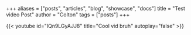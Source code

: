 +++
aliases = ["posts", "articles", "blog", "showcase", "docs"]
title = "Test video Post"
author = "Colton"
tags = ["posts"]
+++

{{< youtube id="IQn9LGyAJJ8" title="Cool vid bruh" autoplay="false" >}}
